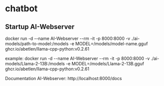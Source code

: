 # chatbot

## Startup AI-Webserver

docker run -d --name AI-Webserver --rm -it -p 8000:8000 -v ./ai-models/path-to-model:/models -e MODEL=/models/model-name.gguf ghcr.io/abetlen/llama-cpp-python:v0.2.61

example: docker run -d --name AI-Webserver --rm -it -p 8000:8000 -v ./ai-models/Llama-2-13B:/models -e MODEL=/models/Llama-2-13B.gguf ghcr.io/abetlen/llama-cpp-python:v0.2.61

Documentation AI-Webserver: http://localhost:8000/docs 